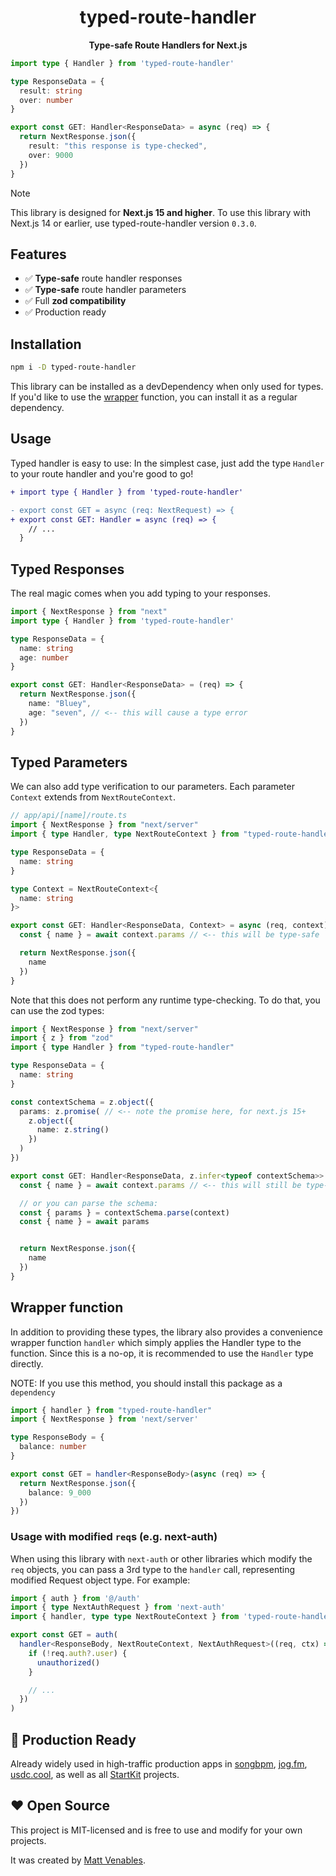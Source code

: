 <h1 align="center">typed-route-handler</h1>

<div align="center">
  <strong>Type-safe Route Handlers for Next.js</strong>
</div>

```ts
import type { Handler } from 'typed-route-handler'

type ResponseData = {
  result: string
  over: number
}

export const GET: Handler<ResponseData> = async (req) => {
  return NextResponse.json({
    result: "this response is type-checked",
    over: 9000
  })
}
```

> [!NOTE]
> This library is designed for **Next.js 15 and higher**. To use this library with Next.js 14 or earlier, use typed-route-handler version `0.3.0`.

## Features

- ✅ **Type-safe** route handler responses
- ✅ **Type-safe** route handler parameters
- ✅ Full **zod compatibility**
- ✅ Production ready

## Installation

```sh
npm i -D typed-route-handler
```

This library can be installed as a devDependency when only used for types. If you'd like to use the [wrapper](#wrapper-function) function, you can install it as a regular dependency.

## Usage

Typed handler is easy to use: In the simplest case, just add the type `Handler` to your route handler and you're good to go!

```diff
+ import type { Handler } from 'typed-route-handler'

- export const GET = async (req: NextRequest) => {
+ export const GET: Handler = async (req) => {
    // ...
  }
```

## Typed Responses

The real magic comes when you add typing to your responses.

```ts
import { NextResponse } from "next"
import type { Handler } from 'typed-route-handler'

type ResponseData = {
  name: string
  age: number
}

export const GET: Handler<ResponseData> = (req) => {
  return NextResponse.json({
    name: "Bluey",
    age: "seven", // <-- this will cause a type error
  })
}
```

## Typed Parameters

We can also add type verification to our parameters. Each parameter `Context` extends from `NextRouteContext`.  

```ts
// app/api/[name]/route.ts
import { NextResponse } from "next/server"
import { type Handler, type NextRouteContext } from "typed-route-handler"

type ResponseData = {
  name: string
}

type Context = NextRouteContext<{
  name: string
}>

export const GET: Handler<ResponseData, Context> = async (req, context) => {
  const { name } = await context.params // <-- this will be type-safe

  return NextResponse.json({
    name
  })
}
```

Note that this does not perform any runtime type-checking. To do that, you can use the zod types:

```ts
import { NextResponse } from "next/server"
import { z } from "zod"
import { type Handler } from "typed-route-handler"

type ResponseData = {
  name: string
}

const contextSchema = z.object({
  params: z.promise( // <-- note the promise here, for next.js 15+
    z.object({
      name: z.string()
    })
  )
})

export const GET: Handler<ResponseData, z.infer<typeof contextSchema>> = async (req, context) => {
  const { name } = await context.params // <-- this will still be type-safe

  // or you can parse the schema:
  const { params } = contextSchema.parse(context)
  const { name } = await params


  return NextResponse.json({
    name
  })
}
```

## Wrapper function

In addition to providing these types, the library also provides a convenience wrapper function `handler` which simply applies the Handler type to the function. Since this is a no-op, it is recommended to use the `Handler` type directly.

NOTE: If you use this method, you should install this package as a `dependency`

```ts
import { handler } from "typed-route-handler"
import { NextResponse } from 'next/server'

type ResponseBody = {
  balance: number
}

export const GET = handler<ResponseBody>(async (req) => {
  return NextResponse.json({
    balance: 9_000
  })
})
```

### Usage with modified `req`s (e.g. next-auth)

When using this library with `next-auth` or other libraries which modify the `req` objects, you can pass a 3rd type to the `handler` call, representing modified Request object type. For example:

```ts
import { auth } from '@/auth'
import { type NextAuthRequest } from 'next-auth'
import { handler, type type NextRouteContext } from 'typed-route-handler'

export const GET = auth(
  handler<ResponseBody, NextRouteContext, NextAuthRequest>((req, ctx) => {
    if (!req.auth?.user) {
      unauthorized()
    }

    // ...
  })
)
```

## 🏰 Production Ready

Already widely used in high-traffic production apps in [songbpm](https://songbpm.com), [jog.fm](https://jog.fm), [usdc.cool](https://usdc.cool), as well as all [StartKit](https://github.com/startkit-dev/next) projects.

## ❤️ Open Source

This project is MIT-licensed and is free to use and modify for your own projects.

It was created by [Matt Venables](https://venabl.es).
